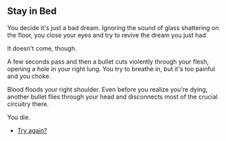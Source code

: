 Stay in Bed
----

You decide it's just a bad dream. Ignoring the sound of glass shattering on the floor, you close your eyes and try to revive the dream you just had. 

It doesn't come, though.

A few seconds pass and then a bullet cuts violently through your flesh, opening a hole in your right lung. You try to breathe in, but it's too painful and you choke. 

Blood floods your right shoulder. Even before you realize you're dying, another bullet flies through your head and disconnects most of the crucial circuitry there.

You die.

* [Try again?](WakeUp.html)